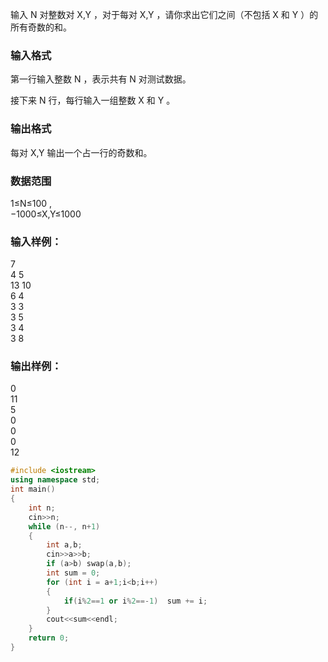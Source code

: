 输入 N
 对整数对 X,Y
，对于每对 X,Y
，请你求出它们之间（不包括 X
 和 Y
）的所有奇数的和。

### 输入格式
第一行输入整数 N
，表示共有 N
 对测试数据。

接下来 N
 行，每行输入一组整数 X
 和 Y
。

### 输出格式
每对 X,Y
 输出一个占一行的奇数和。

### 数据范围
1≤N≤100
,  
−1000≤X,Y≤1000
### 输入样例：
7  
4 5  
13 10  
6 4  
3 3  
3 5  
3 4  
3 8  
### 输出样例：
0  
11  
5  
0  
0  
0  
12  
```c++
#include <iostream>
using namespace std;
int main()
{
    int n;
    cin>>n;
    while (n--, n+1)
    {
        int a,b;
        cin>>a>>b;
        if (a>b) swap(a,b);
        int sum = 0;
        for (int i = a+1;i<b;i++)
        {
            if(i%2==1 or i%2==-1)  sum += i;
        }
        cout<<sum<<endl;
    }
    return 0;
}
```
